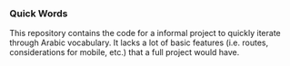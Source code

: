 ### Quick Words 
  
This repository contains the code for a informal project to quickly iterate through Arabic vocabulary. It lacks a lot of basic features (i.e. routes, considerations for mobile, etc.) that a full project would have.